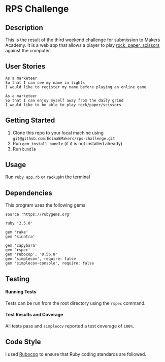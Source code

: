 # RPS Challenge

## Description

This is the result of the third weekend challenge for submission to Makers Academy. It is a web app that allows a player to play [rock, paper, scissors](https://en.wikipedia.org/wiki/Rock%E2%80%93paper%E2%80%93scissors) against the computer.

## User Stories

```
As a marketeer
So that I can see my name in lights
I would like to register my name before playing an online game

As a marketeer
So that I can enjoy myself away from the daily grind
I would like to be able to play rock/paper/scissors
```

## Getting Started

1. Clone this repo to your local machine using `git@github.com:EdinaBMakers/rps-challenge.git`
2. Run `gem install bundle` (if it is not installed already)
3. Run `bundle`

## Usage

Run `ruby app.rb` or `rackup`in the terminal

## Dependencies

This program uses the following gems:

```
source 'https://rubygems.org'

ruby '2.5.0'

gem 'rake'
gem 'sinatra'

gem 'capybara'
gem 'rspec'
gem 'rubocop', '0.56.0'
gem 'simplecov', require: false
gem 'simplecov-console', require: false
```

## Testing

#### Running Tests

Tests can be run from the root directory using the `rspec` command.

#### Test Results and Coverage

All tests pass and `simplecov` reported a test coverage of `100%`.

## Code Style

I used [Rubocop](https://rubocop.readthedocs.io/en/latest/) to ensure that Ruby coding standards are followed.
